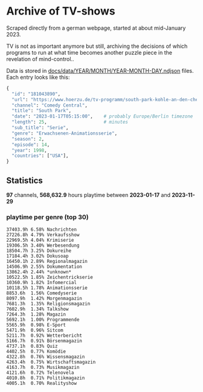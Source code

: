 # Archive of TV-shows

Scraped directly from a german webpage, started at about mid-January 2023.

TV is not as important anymore but still, archiving the decisions of which programs to run at what time
becomes another puzzle piece in the revelation of mind-control.. 

Data is stored in [docs/data/YEAR/MONTH/YEAR-MONTH-DAY.ndjson](docs/data/) files. 
Each entry looks like this:

```python
{
  "id": "181043890", 
  "url": "https://www.hoerzu.de/tv-programm/south-park-kohle-an-den-chefkoch/bid_181043890/", 
  "channel": "Comedy Central", 
  "title": "South Park", 
  "date": "2023-01-17T05:15:00",    # probably Europe/Berlin timezone 
  "length": 25,                     # minutes 
  "sub_title": "Serie", 
  "genre": "Erwachsenen-Animationsserie", 
  "season": 2, 
  "episode": 14, 
  "year": 1998, 
  "countries": ["USA"],
}
```

## Statistics

**97** channels, **568,632.9** hours playtime between **2023-01-17** and **2023-11-29**


### playtime per genre (top 30)

    37403.9h 6.58% Nachrichten
    27226.8h 4.79% Verkaufsshow
    22969.5h 4.04% Krimiserie
    19306.5h 3.40% Werbesendung
    18504.7h 3.25% Dokureihe
    17184.4h 3.02% Dokusoap
    16450.1h 2.89% Regionalmagazin
    14506.9h 2.55% Dokumentation
    13862.4h 2.44% *unknown*
    10522.5h 1.85% Zeichentrickserie
    10360.9h 1.82% Infomercial
    10118.5h 1.78% Animationsserie
    8853.6h  1.56% Comedyserie
    8097.9h  1.42% Morgenmagazin
    7681.3h  1.35% Religionsmagazin
    7602.9h  1.34% Talkshow
    7264.3h  1.28% Magazin
    5692.1h  1.00% Programmende
    5565.9h  0.98% E-Sport
    5471.9h  0.96% Sitcom
    5211.7h  0.92% Wetterbericht
    5166.7h  0.91% Börsenmagazin
    4737.1h  0.83% Quiz
    4402.5h  0.77% Komödie
    4322.8h  0.76% Wissensmagazin
    4263.4h  0.75% Wirtschaftsmagazin
    4163.7h  0.73% Musikmagazin
    4121.6h  0.72% Telenovela
    4010.8h  0.71% Politikmagazin
    4005.1h  0.70% Realityshow
